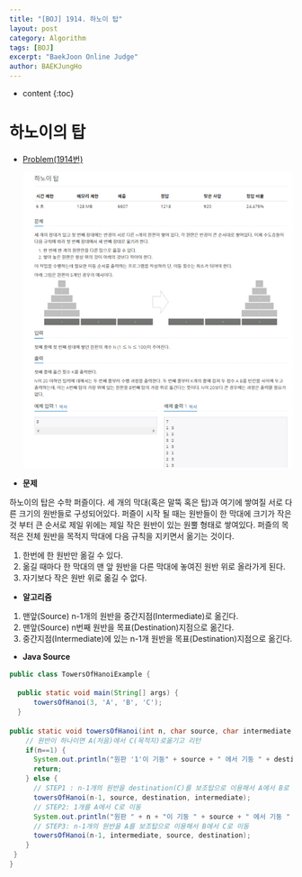 ```yaml
---
title: "[BOJ] 1914. 하노이 탑"
layout: post
category: Algorithm
tags: [BOJ]
excerpt: "BaekJoon Online Judge"
author: BAEKJungHo
---
```


* content
{:toc}

# 하노이의 탑

  - [Problem(1914번)](https://www.acmicpc.net/problem/1914)

    ![hanoi](/images/posts/201904/hanoi.jpg)

  - __문제__

  하노이의 탑은 수학 퍼즐이다. 세 개의 막대(혹은 말뚝 혹은 탑)과 여기에 쌓여질
  서로 다른 크기의 원반들로 구성되어있다. 퍼즐이 시작 될 때는 원반들이 한 막대에 크기가
  작은 것 부터 큰 순서로 제일 위에는 제일 작은 원반이 있는 원뿔 형태로 쌓여있다.
  퍼즐의 목적은 전체 원반을 목적지 막대에 다음 규칙을 지키면서 옮기는 것이다.

  1. 한번에 한 원반만 옮길 수 있다.
  2. 옮길 때마다 한 막대의 맨 앞 원반을 다른 막대에 놓여진 원반 위로 올라가게 된다.
  3. 자기보다 작은 원반 위로 옮길 수 없다.

  - __알고리즘__

  1. 맨앞(Source) n-1개의 원반을 중간지점(Intermediate)로 옮긴다.
  2. 맨앞(Source) n번째 원반을 목표(Destination)지점으로 옮긴다.
  3. 중간지점(Intermediate)에 있는 n-1개 원반을 목표(Destination)지점으로 옮긴다.

  - __Java Source__

  ```java
  public class TowersOfHanoiExample {

	public static void main(String[] args) {
		towersOfHanoi(3, 'A', 'B', 'C');
	}

  public static void towersOfHanoi(int n, char source, char intermediate, char destination) {
      // 원반이 하나이면 A(처음)에서 C(목적지)로옮기고 리턴
      if(n==1) {
        System.out.println("원판 '1'이 기둥" + source + " 에서 기둥 " + destination + "로 이동");
        return;
      } else {
        // STEP1 : n-1개의 원반을 destination(C)를 보조탑으로 이용해서 A에서 B로 이동
        towersOfHanoi(n-1, source, destination, intermediate);
        // STEP2: 1개를 A에서 C로 이동
        System.out.println("원판 " + n + "이 기둥 " + source + " 에서 기둥 " + destination + "로 이동");
        // STEP3: n-1개의 원반을 A를 보조탑으로 이용해서 B에서 C로 이동
        towersOfHanoi(n-1, intermediate, source, destination);
      }
   }
  }
  ```
